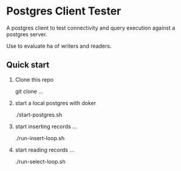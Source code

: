 # Postgres Client Tester

A postgres client to test connectivity and query execution against a postgres server.

Use to evaluate ha of writers and readers.



## Quick start

1. Clone this repo


    git clone ...
    

2. start a local postgres with doker


    ./start-postgres.sh


3. start inserting records ...


    ./run-insert-loop.sh


4. start reading records ...


    ./run-select-loop.sh


